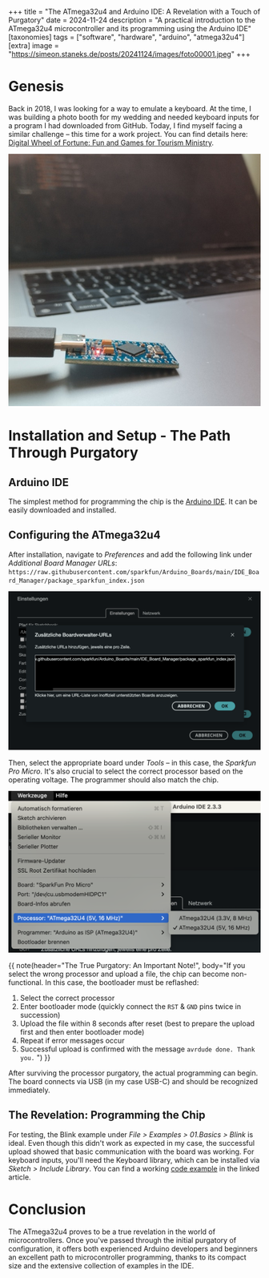 +++
title = "The ATmega32u4 and Arduino IDE: A Revelation with a Touch of Purgatory"
date = 2024-11-24
description = "A practical introduction to the ATmega32u4 microcontroller and its programming using the Arduino IDE"
[taxonomies]
tags = ["software", "hardware", "arduino", "atmega32u4"]
[extra]
image = "https://simeon.staneks.de/posts/20241124/images/foto00001.jpeg"
+++

# Genesis

Back in 2018, I was looking for a way to emulate a keyboard. At the time, I was building a photo booth for my wedding and needed keyboard inputs for a program I had downloaded from GitHub. Today, I find myself facing a similar challenge – this time for a work project. You can find details here: [Digital Wheel of Fortune: Fun and Games for Tourism Ministry](https://simeon.staneks.de/en/posts/20241120/).

![ATmega32u4: Pro Micro](images/foto00001.jpeg)

# Installation and Setup - The Path Through Purgatory

## Arduino IDE

The simplest method for programming the chip is the [Arduino IDE](https://www.arduino.cc/en/software). It can be easily downloaded and installed.

## Configuring the ATmega32u4

After installation, navigate to *Preferences* and add the following link under *Additional Board Manager URLs*:
`https://raw.githubusercontent.com/sparkfun/Arduino_Boards/main/IDE_Board_Manager/package_sparkfun_index.json`

![Board Manager](images/foto00002.png)

Then, select the appropriate board under *Tools* – in this case, the *Sparkfun Pro Micro*. It's also crucial to select the correct processor based on the operating voltage. The programmer should also match the chip.

![Processor](images/foto00003.png)

{{ note(header="The True Purgatory: An Important Note!", body="If you select the wrong processor and upload a file, the chip can become non-functional. In this case, the bootloader must be reflashed:

1. Select the correct processor
2. Enter bootloader mode (quickly connect the `RST` & `GND` pins twice in succession)
3. Upload the file within 8 seconds after reset (best to prepare the upload first and then enter bootloader mode)
4. Repeat if error messages occur
5. Successful upload is confirmed with the message `avrdude done. Thank you.`
") }}

After surviving the processor purgatory, the actual programming can begin. The board connects via USB (in my case USB-C) and should be recognized immediately.

## The Revelation: Programming the Chip

For testing, the Blink example under *File > Examples > 01.Basics > Blink* is ideal. Even though this didn't work as expected in my case, the successful upload showed that basic communication with the board was working. For keyboard inputs, you'll need the Keyboard library, which can be installed via *Sketch > Include Library*. You can find a working [code example](https://simeon.staneks.de/en/posts/20241120/#code-example) in the linked article.

# Conclusion

The ATmega32u4 proves to be a true revelation in the world of microcontrollers. Once you've passed through the initial purgatory of configuration, it offers both experienced Arduino developers and beginners an excellent path to microcontroller programming, thanks to its compact size and the extensive collection of examples in the IDE.